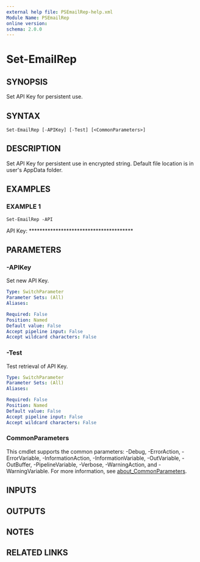 ```yaml
---
external help file: PSEmailRep-help.xml
Module Name: PSEmailRep
online version:
schema: 2.0.0
---
```


# Set-EmailRep

## SYNOPSIS
Set API Key for persistent use.

## SYNTAX

```
Set-EmailRep [-APIKey] [-Test] [<CommonParameters>]
```

## DESCRIPTION
Set API Key for persistent use in encrypted string.
Default file location is in user's AppData folder.

## EXAMPLES

### EXAMPLE 1
```
Set-EmailRep -API
```

API Key: ***************************************

## PARAMETERS

### -APIKey
Set new API Key.

```yaml
Type: SwitchParameter
Parameter Sets: (All)
Aliases:

Required: False
Position: Named
Default value: False
Accept pipeline input: False
Accept wildcard characters: False
```

### -Test
Test retrieval of API Key.

```yaml
Type: SwitchParameter
Parameter Sets: (All)
Aliases:

Required: False
Position: Named
Default value: False
Accept pipeline input: False
Accept wildcard characters: False
```

### CommonParameters
This cmdlet supports the common parameters: -Debug, -ErrorAction, -ErrorVariable, -InformationAction, -InformationVariable, -OutVariable, -OutBuffer, -PipelineVariable, -Verbose, -WarningAction, and -WarningVariable. For more information, see [about_CommonParameters](http://go.microsoft.com/fwlink/?LinkID=113216).

## INPUTS

## OUTPUTS

## NOTES

## RELATED LINKS
